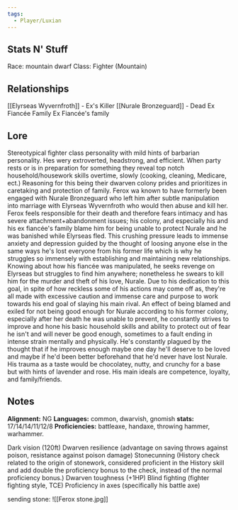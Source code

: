 ```yaml
---
tags:
  - Player/Luxian
---
```

## Stats N' Stuff
Race: mountain dwarf
Class: Fighter (Mountain)

## Relationships

[[Elyrseas Wyvernfroth]] - Ex's Killer
[[Nurale Bronzeguard]] - Dead Ex Fiancée
Family
Ex Fiancée's family
## Lore
Stereotypical fighter class personality with mild hints of barbarian personality. Hes wery extroverted, headstrong, and efficient. When party rests or is in preparation for something they reveal top notch household/housework skills overtime, slowly (cooking, cleaning, Medicare, ect.) Reasoning for this being their dwarven colony prides and prioritizes in caretaking and protection of family. Ferox wa known to have formerly been engaged with Nurale Bronzeguard who left him after subtle manipulation into marriage with Elyrseas Wyvernfroth who would then abuse and kill her. Ferox feels responsible for their death and therefore fears intimacy and has severe attachment+abandonment issues; his colony, and especially his and his ex fiancée's family blame him for being unable to protect Nurale and he was banished while Elyrseas fled. This crushing pressure leads to immense anxiety and depression guided by the thought of loosing anyone else in the same ways he's lost everyone from his former life which is why he struggles so immensely with establishing and maintaining new relationships. Knowing about how his fiancée was manipulated, he seeks revenge on Elyrseas but struggles to find him anywhere; nonetheless he swears to kill him for the murder and theft of his love, Nurale. Due to his dedication to this goal, in spite of how reckless some of his actions may come off as, they're all made with excessive caution and immense care and purpose to work towards his end goal of slaying his main rival. An effect of being blamed and exiled for not being good enough for Nurale according to his former colony, especially after her death he was unable to prevent, he constantly strives to improve and hone his basic household skills and ability to protect out of fear he isn't and will never be good enough, sometimes to a fault ending in intense strain mentally and physically. He's constantly plagued by the thought that if he improves enough maybe one day he'll deserve to be loved and maybe if he'd been better beforehand that he'd never have lost Nurale. His trauma as a taste would be chocolatey, nutty, and crunchy for a base but with hints of lavender and rose. His main ideals are competence, loyalty, and family/friends.

## Notes

**Alignment:** NG
**Languages:** common, dwarvish, gnomish
**stats:** 17/14/14/11/12/8
**Proficiencies:** battleaxe, handaxe, throwing hammer, warhammer.

Dark vision (120ft) 
Dwarven resilience (advantage on saving throws against poison, resistance against poison damage) 
Stonecunning (History check related to the origin of stonework, considered proficient in the History skill and add double the proficiency bonus to the check, instead of the normal proficiency bonus.)
Dwarven toughness (+1HP) 
Blind fighting (fighter fighting style, TCE) 
Proficiency in axes (specifically his battle axe)

sending stone:
![[Ferox stone.jpg]]